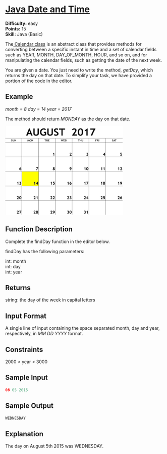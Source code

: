 # [Java Date and Time](https://www.hackerrank.com/challenges/java-date-and-time/problem)

**Difficulty:** easy
</br>**Points:** 15
</br>**Skill:** Java (Basic)

The[ Calendar class](https://docs.oracle.com/javase/7/docs/api/java/util/Calendar.html) is an abstract class that provides methods for converting between a specific instant in time and a set of calendar fields such as YEAR, MONTH, DAY_OF_MONTH, HOUR, and so on, and for manipulating the calendar fields, such as getting the date of the next week.

You are given a date. You just need to write the method, _getDay_, which returns the day on that date. To simplify your task, we have provided a portion of the code in the editor.

## Example
_month = 8_
_day = 14_
_year = 2017_

The method should return _MONDAY_ as the day on that date.

![img.png](img.png)

## Function Description

Complete the findDay function in the editor below.

findDay has the following parameters:

int: month</br>
int: day</br>
int: year</br>

##  Returns

string: the day of the week in capital letters

## Input Format

A single line of input containing the space separated month, day and year, respectively, in _MM DD YYYY_ format.

## Constraints
2000 < year < 3000

## Sample Input
````java
08 05 2015
````

## Sample Output
````java
WEDNESDAY
````


## Explanation

The day on August 5th 2015 was WEDNESDAY.